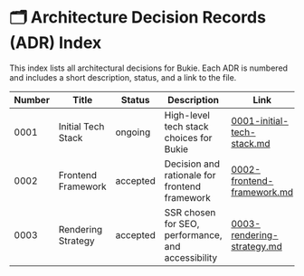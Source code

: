 
# 🗂️ Architecture Decision Records (ADR) Index

This index lists all architectural decisions for Bukie. Each ADR is numbered and includes a short description, status, and a link to the file.

| Number | Title | Status      | Description                                 | Link                                      |
|--------|-------|-------------|---------------------------------------------|-------------------------------------------|
| 0001   | Initial Tech Stack | ongoing      | High-level tech stack choices for Bukie     | [0001-initial-tech-stack.md](./0001-initial-tech-stack.md) |
| 0002   | Frontend Framework | accepted     | Decision and rationale for frontend framework | [0002-frontend-framework.md](./0002-frontend-framework.md) |
| 0003   | Rendering Strategy | accepted     | SSR chosen for SEO, performance, and accessibility | [0003-rendering-strategy.md](./0003-rendering-strategy.md) |
